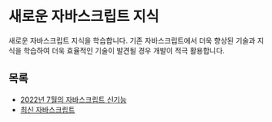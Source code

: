 # 새로운 자바스크립트 지식
새로운 자바스크립트 지식을 학습합니다. 기존 자바스크립트에서 더욱 향상된 기술과 지식을 학습하여 더욱 효율적인 기술이 발견될 경우 개발이 적극 활용합니다.   

## 목록
* [2022년 7월의 자바스크립트 신기능](https://github.com/Hschan2/LearnJavascript/blob/main/aboutJavaScript/newJavaScript/%EC%8B%A0%EA%B8%B0%EB%8A%A5%202022%207%EC%9B%94.md)
* [최신 자바스크립트](https://github.com/Hschan2/LearnJavascript/blob/main/aboutJavaScript/newJavaScript/Latest%20Javascript.js)

